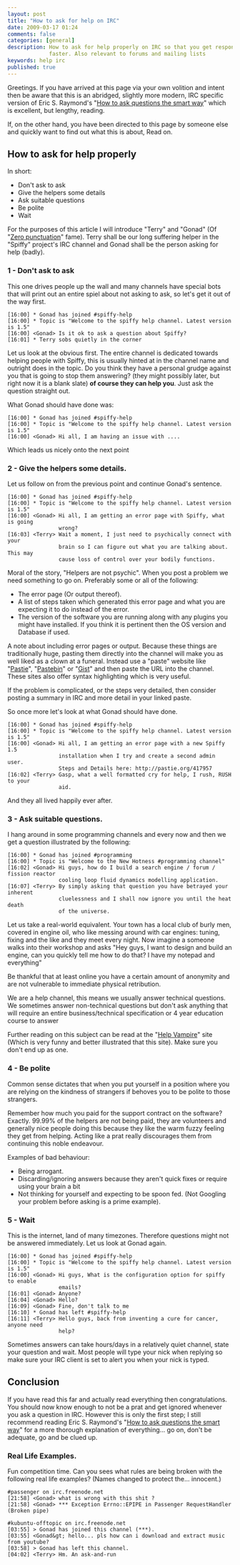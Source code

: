 ```yaml
---
layout: post
title: "How to ask for help on IRC"
date: 2009-03-17 01:24
comments: false
categories: [general]
description: How to ask for help properly on IRC so that you get responses 
             faster. Also relevant to forums and mailing lists
keywords: help irc
published: true
---
```


Greetings. If you have arrived at this page via your own volition and intent
then be aware that this is an abridged, slightly more modern, IRC specific 
version of Eric S. Raymond's "[How to ask questions the smart way](http://www.catb.org/~esr/faqs/smart-questions.html)"
which is excellent, but lengthy, reading.

If, on the other hand, you have been directed to this page by someone else and
quickly want to find out what this is about, Read on.

<!--more-->

## How to ask for help properly

In short:

* Don't ask to ask
* Give the helpers some details
* Ask suitable questions
* Be polite
* Wait

For the purposes of this article I will introduce "Terry" and "Gonad" 
(Of "[Zero punctuation](http://www.escapistmagazine.com/videos/view/zero-punctuation/130-Alone-in-the-Dark)" fame). 
Terry shall be our long suffering helper in the "Spiffy" project's IRC channel
and Gonad shall be the person asking for help (badly).

### 1 - Don't ask to ask

This one drives people up the wall and many channels have special bots that will
print out an entire spiel about not asking to ask, so let's get it out of the
way first.

```
[16:00] * Gonad has joined #spiffy-help
[16:00] * Topic is "Welcome to the spiffy help channel. Latest version is 1.5"
[16:00] <Gonad> Is it ok to ask a question about Spiffy?
[16:01] * Terry sobs quietly in the corner
```

Let us look at the obvious first. The entire channel is dedicated towards
helping people with Spiffy, this is usually hinted at in the channel name and 
outright does in the topic. Do you think they have a personal grudge against 
you that is going to stop them answering? (they might possibly later, but right
now it is a blank slate) **of course they can help you**. Just ask the question 
straight out. 

What Gonad should have done was:

```
[16:00] * Gonad has joined #spiffy-help
[16:00] * Topic is "Welcome to the spiffy help channel. Latest version is 1.5"
[16:00] <Gonad> Hi all, I am having an issue with ....
```
Which leads us nicely onto the next point

### 2 - Give the helpers some details.

Let us follow on from the previous point and continue Gonad's sentence.

```
[16:00] * Gonad has joined #spiffy-help
[16:00] * Topic is "Welcome to the spiffy help channel. Latest version is 1.5"
[16:00] <Gonad> Hi all, I am getting an error page with Spiffy, what is going 
                wrong?
[16:03] <Terry> Wait a moment, I just need to psychically connect with your 
                brain so I can figure out what you are talking about. This may
                cause loss of control over your bodily functions.
```

Moral of the story, "Helpers are not psychic". When you post a problem we need
something to go on. Preferably some or all of the following:

* The error page (Or output thereof).
* A list of steps taken which generated this error page and what you are 
  expecting it to do instead of the error.
* The version of the software you are running along with any plugins you might
  have installed. If you think it is pertinent then the OS version and Database
  if used.

A note about including error pages or output. Because these things are 
traditionally huge, pasting them directly into the channel will make you as 
well liked as a clown at a funeral. Instead use a "paste" website like 
"[Pastie](http://pastie.org)", "[Pastebin](http://pastebin.com/)" or 
"[Gist](http://gist.github.com/)" and then paste the URL into the channel.
These sites also offer syntax highlighting which is very useful.

If the problem is complicated, or the steps very detailed, then consider posting
a summary in IRC and more detail in your linked paste.

So once more let's look at what Gonad should have done.

```
[16:00] * Gonad has joined #spiffy-help
[16:00] * Topic is "Welcome to the spiffy help channel. Latest version is 1.5"
[16:00] <Gonad> Hi all, I am getting an error page with a new Spiffy 1.5 
                installation when I try and create a second admin user. 
                Steps and Details here: http://pastie.org/417957
[16:02] <Terry> Gasp, what a well formatted cry for help, I rush, RUSH to your 
                aid.
```

And they all lived happily ever after.

### 3 - Ask suitable questions.

I hang around in some programming channels and every now and then we get a question illustrated by 
the following:

```
[16:00] * Gonad has joined #programming
[16:00] * Topic is "Welcome to the New Hotness #programming channel"
[16:02] <Gonad> Hi guys, how do I build a search engine / forum / fission reactor 
                cooling loop fluid dynamics modelling application.
[16:07] <Terry> By simply asking that question you have betrayed your inherent 
                cluelessness and I shall now ignore you until the heat death 
                of the universe.
```

Let us take a real-world equivalent. Your town has a local club of burly men, 
covered in engine oil, who like messing around with car engines: tuning, fixing
and the like and they meet every night. Now imagine a someone walks into 
their workshop and asks "Hey guys, I want to design and build an engine, can you
quickly tell me how to do that? I have my notepad and everything"

Be thankful that at least online you have a certain amount of anonymity and 
are not vulnerable to immediate physical retribution.

We are a help channel, this means we usually answer technical questions. 
We sometimes answer non-technical questions but don't ask anything that will 
require an entire business/technical specification or 4 year education course
to answer

Further reading on this subject can be read at the 
"[Help Vampire](http://www.slash7.com/pages/vampires)" site (Which is very funny
and better illustrated that this site). Make sure you don't end up as one.

### 4 - Be polite

Common sense dictates that when you put yourself in a position where you are 
relying on the kindness of strangers if behoves you to be polite to those 
strangers.

Remember how much you paid for the support contract on the software? Exactly. 
99.99% of the helpers are not being paid, they are volunteers and generally nice
people doing this because they like the warm fuzzy feeling they get from helping.
Acting like a prat really discourages them from continuing this noble endeavour.

Examples of bad behaviour:

* Being arrogant.
* Discarding/ignoring answers because they aren't quick fixes or require
  using your brain a bit
* Not thinking for yourself and expecting to be spoon fed. (Not Googling your 
  problem before asking is a prime example).

### 5 - Wait

This is the internet, land of many timezones. Therefore questions might not be 
answered immediately. Let us look at Gonad again.

```
[16:00] * Gonad has joined #spiffy-help
[16:00] * Topic is "Welcome to the spiffy help channel. Latest version is 1.5"
[16:00] <Gonad> Hi guys, What is the configuration option for spiffy to enable
                emails?
[16:01] <Gonad> Anyone?
[16:04] <Gonad> Hello?
[16:09] <Gonad> Fine, don't talk to me
[16:10] * Gonad has left #spiffy-help
[16:11] <Terry> Hello guys, back from inventing a cure for cancer, anyone need 
                help?
```

Sometimes answers can take hours/days in a relatively quiet channel, state your
question and wait. Most people will type your nick when replying so make sure 
your IRC client is set to alert you when your nick is typed.

## Conclusion

If you have read this far and actually read everything then congratulations. 
You should now know enough to not be a prat and get ignored whenever you ask a
question in IRC. However this is only the first step; I still recommend reading
Eric S. Raymond's 
"[How to ask questions the smart way](http://www.catb.org/~esr/faqs/smart-questions.html)"
for a more thorough explanation of everything... go on, don't be adequate, go 
and be clued up.

### Real Life Examples.

Fun competition time. Can you sees what rules are being broken with the
following real life examples? (Names changed to protect the... innocent.)

```
#passenger on irc.freenode.net
[21:58] <Gonad> what is wrong with this shit ?
[21:58] <Gonad> *** Exception Errno::EPIPE in Passenger RequestHandler (Broken pipe)
```

```
#kubuntu-offtopic on irc.freenode.net
[03:55] > Gonad has joined this channel (***).
[03:55] <Gonad&gt; hello... pls how can i download and extract music from youtube?
[03:58] > Gonad has left this channel.
[04:02] <Terry> Hm. An ask-and-run
```
